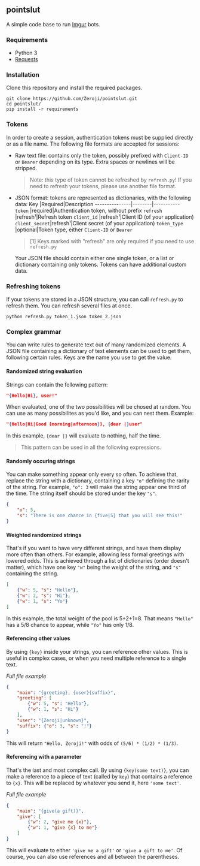 ## pointslut

A simple code base to run [Imgur](https://imgur.com/) bots.

### Requirements

- Python 3
- [Requests](http://docs.python-requests.org/en/master/)

### Installation

Clone this repository and install the required packages.

```
git clone https://github.com/Zeroji/pointslut.git
cd pointslut/
pip install -r requirements
```

### Tokens

In order to create a session, authentication tokens must be supplied directly
or as a file name. The following file formats are accepted for sessions:

- Raw text file: contains only the token, possibly prefixed with `Client-ID` or
  `Bearer` depending on its type. Extra spaces or newlines will be stripped.
  > Note: this type of token cannot be refreshed by `refresh.py`!
  > If you need to refresh your tokens, please use another file format.
- JSON format: tokens are represented as dictionaries, with the following data:
  Key            |Required|Description
  ---------------|--------|-----------
  `token`        |required|Authentication token, without prefix
  `refresh`      |refresh¹|Refresh token
  `client_id`    |refresh¹|Client ID (of your application)
  `client_secret`|refresh¹|Client secret (of your application)
  `token_type`   |optional|Token type, either `Client-ID` or `Bearer`

  > [1] Keys marked with "refresh" are only required if you need to use `refresh.py`

  Your JSON file should contain either one single token, or a list or
  dictionary containing only tokens. Tokens can have additional custom data.

### Refreshing tokens

If your tokens are stored in a JSON structure, you can call `refresh.py` to
refresh them. You can refresh several files at once.

```
python refresh.py token_1.json token_2.json
```

### Complex grammar

You can write rules to generate text out of many randomized elements.
A JSON file containing a dictionary of text elements can be used to get them,
following certain rules. Keys are the name you use to get the value.

#### Randomized string evaluation

Strings can contain the following pattern:
```json
"{Hello|Hi}, user!"
```
When evaluated, one of the two possibilities will be chosed at random. You can
use as many possibilites as you'd like, and you can nest them. Example:
```json
"{Hello|Hi|Good {morning|afternoon}}, {dear |}user"
```
In this example, `{dear |}` will evaluate to nothing, half the time.

> This pattern can be used in all the following expressions.

#### Randomly occuring strings

You can make something appear only every so often. To achieve that, replace the
string with a dictionary, containing a key `"o"` defining the rarity of the string.
For example, `"o": 3` will make the string appear one third of the time. The string
itself should be stored under the key `"s"`.
```json
{
    "o": 5,
    "s": "There is one chance in {five|5} that you will see this!"
}
```

#### Weighted randomized strings

That's if you want to have very different strings, and have them display more often
than others. For example, allowing less formal greetings with lowered odds. This is
achieved through a list of dictionaries (order doesn't matter), which have one key
`"w"` being the weight of the string, and `"s"` containing the string.
```json
[
    {"w": 5, "s": "Hello"},
    {"w": 2, "s": "Hi"},
    {"w": 1, "s": "Yo"}
]
```
In this example, the total weight of the pool is 5+2+1=8. That means `"Hello"` has
a 5/8 chance to appear, while `"Yo"` has only 1/8.

#### Referencing other values

By using `{key}` inside your strings, you can reference other values. This is
useful in complex cases, or when you need multiple reference to a single text.

*Full file example*
```json
{
    "main": "{greeting}, {user}{suffix}",
    "greeting": [
        {"w": 5, "s": "Hello"},
        {"w": 1, "s": "Hi"}
    ],
    "user": "{Zeroji|unknown}",
    "suffix": {"o": 3, "s": "!"}
}
```
This will return `"Hello, Zeroji!"` with odds of `(5/6) * (1/2) * (1/3)`.

#### Referencing with a parameter

That's the last and most complex call. By using `{key(some text)}`, you can make
a reference to a piece of text (called by `key`) that contains a reference to
`{x}`. This will be replaced by whatever you send it, here `'some text'`.

*Full file example*
```json
{
    "main": "{give(a gift)}",
    "give": [
        {"w": 2, "give me {x}"},
        {"w": 1, "give {x} to me"}
    ]
}
```
This will evaluate to either `'give me a gift'` or `'give a gift to me'`. Of
course, you can also use references and all between the parentheses.
